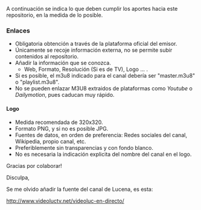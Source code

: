 A continuación se indica lo que deben cumplir los aportes hacia este repositorio, en la medida de lo posible.

### Enlaces

- Obligatoria obtención a través de la plataforma oficial del emisor.
- Únicamente se recoje información externa, no se permite subir contenidos al repositorio.
- Añadir la información que se conozca. 
  - Web, Formato, Resolución (Si es de TV), Logo ... .
- Si es posible, el m3u8 indicado para el canal debería ser "master.m3u8" o "playlist.m3u8".
- No se pueden enlazar M3U8 extraidos de plataformas como _Youtube_ o _Dailymotion_, pues caducan muy rápido.

#### Logo
- Medida recomendada de 320x320.
- Formato PNG, y si no es posible JPG.
- Fuentes de datos, en orden de preferencia: Redes sociales del canal, Wikipedia, propio canal, etc.
- Preferiblemente sin transparencias y con fondo blanco.
- No es necesaria la indicación explicita del nombre del canal en el logo.

Gracias por colaborar!


Disculpa,

Se me olvido añadir la fuente del canal de Lucena, es esta:

http://www.videoluctv.net/videoluc-en-directo/

